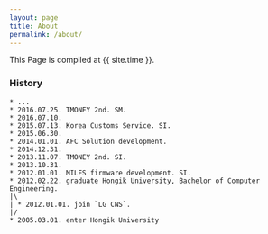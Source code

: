```yaml
---
layout: page
title: About
permalink: /about/
---
```


This Page is compiled at {{ site.time }}.

### History

``` shell
* ...
* 2016.07.25. TMONEY 2nd. SM.
* 2016.07.10.
* 2015.07.13. Korea Customs Service. SI.
* 2015.06.30.
* 2014.01.01. AFC Solution development.
* 2014.12.31.
* 2013.11.07. TMONEY 2nd. SI.
* 2013.10.31.
* 2012.01.01. MILES firmware development. SI.
* 2012.02.22. graduate Hongik University, Bachelor of Computer Engineering.
|\
| * 2012.01.01. join `LG CNS`.
|/
* 2005.03.01. enter Hongik University
```
